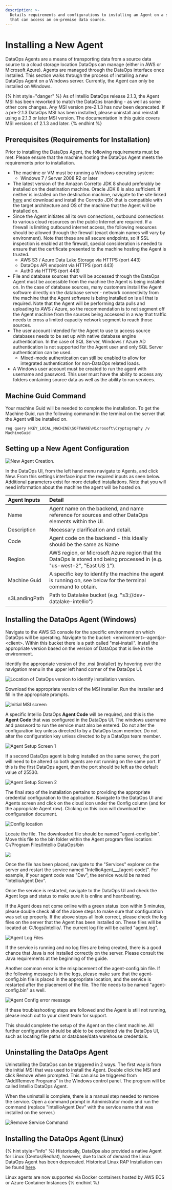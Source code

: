 ```yaml
---
description: >-
  Details requirements and configurations to installing an Agent on a server
  that can access an on-premise data source.
---
```


# Installing a New Agent

DataOps Agents are a means of transporting data from a source data source to a cloud storage location DataOps can manage \(either in AWS or Microsoft Azure\). Agents are managed through the DataOps interface once installed. This section walks through the process of installing a new DataOps Agent on a Windows server. Currently, the Agent can only be installed on Windows.

{% hint style="danger" %}
As of Intellio DataOps release 2.1.3, the Agent MSI has been reworked to match the DataOps branding - as well as some other core changes. Any MSI version pre-2.1.3 has now been deprecated. If a pre-2.1.3 DataOps MSI has been installed, please uninstall and reinstall using a 2.1.3 or later MSI version. The documentation in this guide covers MSI versions of 2.1.3 and later.
{% endhint %}

## Prerequisites \(Requirements for Installation\)

Prior to installing the DataOps Agent, the following requirements must be met.  Please ensure that the machine hosting the DataOps Agent meets the requirements prior to installation.

* The machine or VM must be running a Windows operating system:
  * Windows 7 / Server 2008 R2 or later
* The latest version of the Amazon Corretto JDK 8 should preferably be installed on the destination machine. Oracle JDK 8 is also sufficient. If neither is installed on the destination machine, navigate to the site linked [here](https://docs.aws.amazon.com/corretto/latest/corretto-8-ug/downloads-list.html) and download and install the Corretto JDK that is compatible with the target architecture and OS of the machine that the Agent will be installed on.
* Since the Agent initiates all its own connections, outbound connections to various cloud resources on the public Internet are required.  If a firewall is limiting outbound internet access, the following resources should be allowed through the firewall \(exact domain names will vary by environment\).  Note that these are all secure endpoints, so if SSL inspection is enabled at the firewall, special consideration is needed to ensure that the certificate presented to the machine hosting the Agent is trusted.
  * AWS S3 / Azure Data Lake Storage via HTTPS \(port 443\)
  * DataOps API endpoint via HTTPS \(port 443\)
  * Auth0 via HTTPS \(port 443\)
* File and database sources that will be accessed through the DataOps Agent must be accessible from the machine the Agent is being installed on.  In the case of database sources, many customers install the Agent software directly on the database server - network connectivity from the machine that the Agent software is being installed on is all that is required.  Note that the Agent will be performing data pulls and uploading to AWS / Azure, so the recommendation is to not segment off the Agent machine from the sources being accessed in a way that traffic needs to cross a limited capacity network segment to reach those sources.
* The user account intended for the Agent to use to access source databases needs to be set up with native database engine authentication.  In the case of SQL Server, Windows / Azure AD authentication is not supported for the Agent user and only SQL Server authentication can be used.
  * Mixed-mode authentication can still be enabled to allow for integrated authentication for non-DataOps related loads.
* A Windows user account must be created to run the agent with username and password. This user must have the ability to access any folders containing source data as well as the ability to run services.

## **Machine Guid Command**

Your machine Guid will be needed to complete the installation. To get the Machine Guid, run the following command in the terminal on the server that the Agent will be installed on.

```text
reg query HKEY_LOCAL_MACHINE\SOFTWARE\Microsoft\Cryptography /v MachineGuid
```

## Setting up a New Agent Configuration

![New Agent Creation.](../.gitbook/assets/rap-agent-select-new.png)

In the DataOps UI, from the left hand menu navigate to Agents, and click New. From this settings interface input the required inputs as seen below. Additional parameters exist for more detailed installations. Note that you will need information about the machine the agent will be hosted on.

| Agent Inputs | Detail |
| :--- | :--- |
| Name | Agent name on the backend, and name reference for sources and other DataOps elements within the UI. |
| Description | Necessary clarification and detail. |
| Code | Agent code on the backend - this ideally should be the same as Name |
| Region | AWS region, or Microsoft Azure region that the DataOps is stored and being processed in \(e.g. "us-west-2", "East US 1"\). |
| Machine Guid | A specific key to identify the machine the agent is running on, see below for the terminal command to obtain. |
| s3LandingPath | Path to Datalake bucket \(e.g. "s3://dev-datalake-intellio"\) |

#### 

## Installing the DataOps Agent \(Windows\)

Navigate to the AWS S3 console for the specific environment on which DataOps will be operating. Navigate to the bucket: &lt;environment&gt;-agentjar-&lt;client&gt;. Within this bucket there is a path called "msi-install". Install the appropriate version based on the version of DataOps that is live in the environment.

Identify the appropriate version of the .msi \(installer\) by hovering over the navigation menu in the upper left hand corner of the DataOps UI.

![Location of DataOps version to identify installation version.](../.gitbook/assets/rap-agent-version-finding.png)

Download the appropriate version of the MSI installer. Run the installer and fill in the appropriate prompts.

![Initial MSI screen](../.gitbook/assets/image%20%28340%29.png)

A specific Intellio DataOps **Agent Code** will be required, and this is the **Agent Code** that was configured in the DataOps UI. The windows username and password to run the service must also be entered. Do not alter the configuration key unless directed to by a DataOps team member. Do not alter the configuration key unless directed to by a DataOps team member.  

![Agent Setup Screen 1](../.gitbook/assets/image%20%28190%29.png)

If a second DataOps agent is being installed on the same server, the port will need to be altered so both agents are not running on the same port. If this is the first DataOps agent, then the port should be left as the default value of 25530.

![Agent Setup Screen 2](../.gitbook/assets/image%20%28338%29.png)

The final step of the installation pertains to providing the appropriate credential configuration to the application. Navigate to the DataOps UI and Agents screen and click on the cloud icon under the Config column \(and for the appropriate Agent row\). Clicking on this icon will download the configuration document.

![Config location](../.gitbook/assets/rap-agent-configuration.png)

Locate the file. The downloaded file should be named "agent-config.bin". Move this file to the bin folder within the Agent program files location: C:/Program Files/Intellio DataOps/bin

![](../.gitbook/assets/image%20%28341%29.png)

Once the file has been placed, navigate to the "Services" explorer on the server and restart the service named "IntellioAgent_\__\[agent-code\]". For example, if your agent code was "Dev", the service would be named "IntellioAgent Dev".

Once the service is restarted, navigate to the DataOps UI and check the Agent logs and status to make sure it is online and heartbeating.

If the Agent does not come online with a green status icon within 5 minutes, please double check all of the above steps to make sure that configuration was set up properly. If the above steps all look correct, please check the log files on the server that the Agent has been installed on. These files will be located at: C:/logs/intellio/. The current log file will be called "agent.log".

![Agent Log Files](../.gitbook/assets/image%20%28339%29.png)

If the service is running and no log files are being created, there is a good chance that Java is not installed correctly on the server. Please consult the Java requirements at the beginning of the guide.

Another common error is the misplacement of the agent-config.bin file. If the following message is in the logs, please make sure that the agent-config.bin file is placed in the appropriate location, and the service is restarted after the placement of the file. The file needs to be named "agent-config.bin" as well.

![Agent Config error message](../.gitbook/assets/image%20%28343%29.png)

If these troubleshooting steps are followed and the Agent is still not running, please reach out to your client team for support.

This should complete the setup of the Agent on the client machine. All further configuration should be able to be completed via the DataOps UI, such as locating file paths or database/data warehouse credentials.

## Uninstalling the DataOps Agent

Uninstalling the DataOps can be triggered in 2 ways. The first way is from the initial MSI that was used to install the Agent. Double click the MSI and click Remove when prompted. This can also be triggered from "Add/Remove Programs" in the Windows control panel. The program will be called Intellio DataOps Agent.

When the uninstall is complete, there is a manual step needed to remove the service. Open a command prompt in Administrator mode and run the command \(replace "IntellioAgent Dev" with the service name that was installed on the server.\)

![Remove Service Command](../.gitbook/assets/image%20%28344%29.png)

## Installing the DataOps Agent \(Linux\)

{% hint style="info" %}
Historically, DataOps also provided a native Agent for Linux \(Centos/Redhat\), however, due to lack of demand the Linux DataOps Agent has been deprecated. Historical Linux RAP Installation can be found [here](https://westmonroepartners1.sharepoint.com/sites/DDPA/0063900000stpZHAAY/Docs/Forms/AllItems.aspx?FolderCTID=0x0120001A877AC2A8D0754C894745F7F2227E37&id=%2Fsites%2FDDPA%2F0063900000stpZHAAY%2FDocs%2FImplementation%2FTechnical%20Documentation%2F3%20-%20RAP%2FRAP%20Agent%20Installation%2FRAP%20Agent%20Install%20Guide%20for%20Red%20Hat%206%2E10%2Epdf&parent=%2Fsites%2FDDPA%2F0063900000stpZHAAY%2FDocs%2FImplementation%2FTechnical%20Documentation%2F3%20-%20RAP%2FRAP%20Agent%20Installation).

Linux agents are now supported via Docker containers hosted by AWS ECS or Azure Container Instances
{% endhint %}

